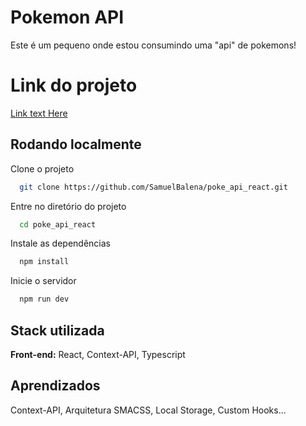 
# Pokemon API

Este é um pequeno onde estou consumindo uma "api" de pokemons!

# Link do projeto

[Link text Here](https://pokemonreactapi.netlify.app/)

## Rodando localmente

Clone o projeto

```bash
  git clone https://github.com/SamuelBalena/poke_api_react.git
```

Entre no diretório do projeto

```bash
  cd poke_api_react
```

Instale as dependências

```bash
  npm install
```

Inicie o servidor

```bash
  npm run dev
```


## Stack utilizada

**Front-end:** React, Context-API, Typescript


## Aprendizados

Context-API, Arquitetura SMACSS, Local Storage, Custom Hooks...
